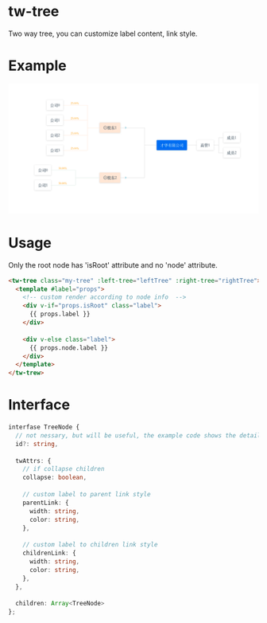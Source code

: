 # tw-tree

Two way tree, you can customize label content, link style.

# Example

![example.png](./.github/example.png)

# Usage

Only the root node has 'isRoot' attribute and no 'node' attribute.

```html
<tw-tree class="my-tree" :left-tree="leftTree" :right-tree="rightTree">
  <template #label="props">
    <!-- custom render according to node info  -->
    <div v-if="props.isRoot" class="label">
      {{ props.label }}
    </div>

    <div v-else class="label">
      {{ props.node.label }}
    </div>
  </template>
</tw-trew>
```

# Interface

```typescript
interfase TreeNode {
  // not nessary, but will be useful, the example code shows the details
  id?: string,

  twAttrs: {
    // if collapse children
    collapse: boolean,

    // custom label to parent link style
    parentLink: {
      width: string,
      color: string,
    },

    // custom label to children link style
    childrenLink: {
      width: string,
      color: string,
    },
  },

  children: Array<TreeNode>
};
```
